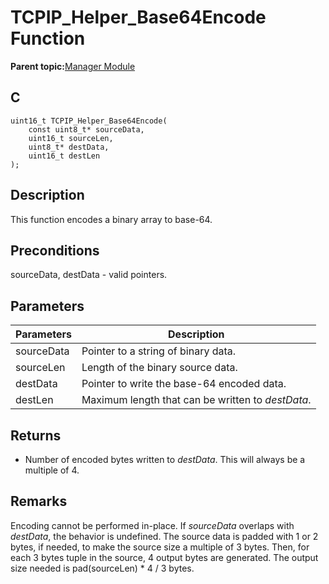 # TCPIP\_Helper\_Base64Encode Function

**Parent topic:**[Manager Module](GUID-B37C4F4C-DC2D-48D9-9909-AACBA987B57A.md)

## C

```
uint16_t TCPIP_Helper_Base64Encode(
    const uint8_t* sourceData, 
    uint16_t sourceLen, 
    uint8_t* destData, 
    uint16_t destLen
);
```

## Description

This function encodes a binary array to base-64.

## Preconditions

sourceData, destData - valid pointers.

## Parameters

|Parameters|Description|
|----------|-----------|
|sourceData|Pointer to a string of binary data.|
|sourceLen|Length of the binary source data.|
|destData|Pointer to write the base-64 encoded data.|
|destLen|Maximum length that can be written to *destData*.|

## Returns

-   Number of encoded bytes written to *destData*. This will always be a multiple of 4.


## Remarks

Encoding cannot be performed in-place. If *sourceData* overlaps with *destData*, the behavior is undefined. The source data is padded with 1 or 2 bytes, if needed, to make the source size a multiple of 3 bytes. Then, for each 3 bytes tuple in the source, 4 output bytes are generated. The output size needed is pad\(sourceLen\) \* 4 / 3 bytes.

